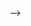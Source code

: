 <!-- <!-- I want to learn everything about [Topic]. Breakdown this topic into multiple subtopics. Explain each subtopic in the most simplest form using examples and anecdotes.

Ask me questions both subjective and MCQs to test my understanding. Once I submit my answers identify my mistakes and give me feedback. Then do the same for next sub topic. -->

<!-- <nav class="navbar navbar-expand-lg navbar-dark bg-dark">
    <a href="#" class="text-decoration-none navbar-brand">
      <img src="https://t4.ftcdn.net/jpg/01/50/85/13/240_F_150851311_h6gEdD5Vf0QIz3LYAD6Dfj29ZzSlJo8q.jpg" alt="Logo" width="80px"/>
    </a>
    <button
      class="navbar-toggler"
      type="button"
      data-bs-toggle="collapse"
      data-bs-target="#navbarNav"
      aria-controls="navbarNav"
      aria-expanded="false"
      aria-label="Toggle navigation"
    >
      <span class="navbar-toggler-icon"></span>
    </button>
    <div class="collapse navbar-collapse" id="navbarNav">
      <ul
        class="navbar text-decoration-none me-2 list-inline  navbar-nav ml-auto d-flex bd-highlight ms-auto"
      >
        <li class="text-decoration-none list-inline-item nav-item active p-2 bd-highlight custom-hover">
          <a href="/index.html" class="text-decoration-none nav-link fs-5">Home</a>
        </li>
        <li class="text-decoration-none list-inline-item nav-item p-2 bd-highlight custom-hover">
          <a href="#" class="text-decoration-none nav-link fs-5">About</a>
        </li>
        <li class="text-decoration-none list-inline-item nav-item p-2 bd-highlight custom-hover">
          <a href="/Product.html" class="text-decoration-none nav-link fs-5">Product</a>
        </li>
        <li class="text-decoration-none list-inline-item nav-item p-2 bd-highlight custom-hover">
          <a href="/Cart.html" class="text-decoration-none nav-link fs-5">Cart</a>
        </li>
        <li class="text-decoration-none list-inline-item nav-item p-2 bd-highlight custom-hover">
          <a href="/Product.html" class="text-decoration-none nav-link fs-5">Payment</a>
        </li>
        <li class="text-decoration-none list-inline-item nav-item p-2 bd-highlight custom-hover">
          <a href="/SinglePage.html" class="text-decoration-none nav-link fs-5">Single Product</a>
        </li>
        <li class="text-decoration-none list-inline-item nav-item p-2 bd-highlight custom-hover">
          <a href="/Login.html" class="text-decoration-none nav-link fs-5">Login</a>
        </li>
        <li class="text-decoration-none list-inline-item nav-item p-2 bd-highlight custom-hover">
          <a href="/Singup.html" class="text-decoration-none nav-link fs-5">Signup</a>
        </li>
      </ul>
    </div>
  </nav> --> -->